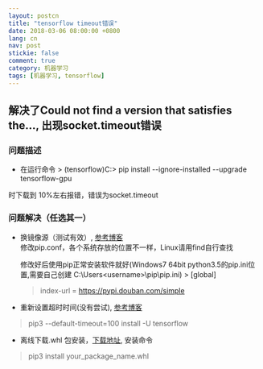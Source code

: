 ```yaml
---
layout: postcn
title: "tensorflow timeout错误"
date: 2018-03-06 08:00:00 +0800
lang: cn
nav: post
stickie: false 
comment: true
category: 机器学习
tags: [机器学习, tensorflow]
---
```


## 解决了Could not find a version that satisfies the..., 出现socket.timeout错误
<!-- more-->
### 问题描述

*   在运行命令 > (tensorflow)C:> pip install --ignore-installed --upgrade tensorflow-gpu 

时下载到 10%左右报错，错误为socket.timeout

### 问题解决（任选其一）

*   换镜像源（测试有效）, [参考博客][1]   
    修改pip.conf，各个系统存放的位置不一样，Linux请用find自行查找   
      
    修改好后使用pip正常安装软件就好(Windows7 64bit python3.5的pip.ini位置,需要自己创建 C:\Users\<username>\pip\pip.ini) > [global]   
    > index-url = https://pypi.douban.com/simple</username>
*   重新设置超时时间(没有尝试), [参考博客][2]

> pip3 --default-timeout=100 install -U tensorflow

*   离线下载.whl 包安装，[下载地址][3], 安装命令

> pip3 install your_package_name.whl

 [1]: https://www.cnblogs.com/yaohan/p/6130934.html
 [2]: http://blog.csdn.net/MainTain_/article/details/78501095
 [3]: https://pypi.python.org/pypi/tensorflow-gpu